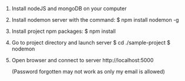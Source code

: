 1. Install nodeJS and mongoDB on your computer

2. Install nodemon server with the command:
	$ npm install nodemon -g
	
3. Install project npm packages:
	$ npm install 
	
4. Go to project directory and launch server
	$ cd ./sample-project
	$ nodemon

5. Open browser and connect to server
	http://localhost:5000
	
	(Password forgotten may not work as only my email is allowed)
